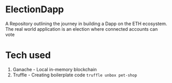 # ElectionDapp
A Repository outlining the journey in building a Dapp on the ETH ecosystem. The real world application is an election where connected accounts can vote
# Tech used
1. Ganache - Local in-memory blockchain
2. Truffle - Creating boilerplate code `truffle unbox pet-shop
`
